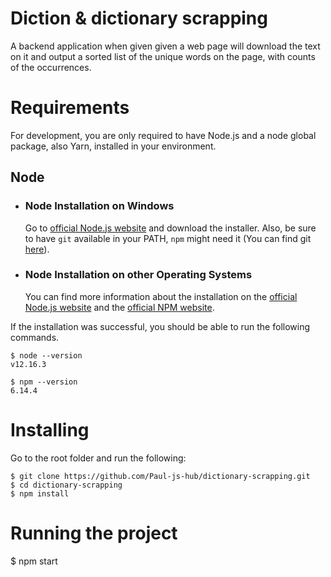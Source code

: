 # Diction & dictionary scrapping

A backend application when given given a web page will download the text on it and output a sorted list of the unique words on the page, with counts of the occurrences.

# Requirements
For development, you are only required to have Node.js and a node global package, also Yarn, installed in your environment.

## Node
- ### Node Installation on Windows
  
  Go to [official Node.js website](https://nodejs.org/) and download the installer.
Also, be sure to have `git` available in your PATH, `npm` might need it (You can find git [here](https://git-scm.com/)).

- ### Node Installation on other Operating Systems
  You can find more information about the installation on the [official Node.js website](https://nodejs.org) and the [official NPM website](https://npmjs.org/).

If the installation was successful, you should be able to run the following commands.

    $ node --version
    v12.16.3

    $ npm --version
    6.14.4

# Installing

Go to the root folder and run the following:

    $ git clone https://github.com/Paul-js-hub/dictionary-scrapping.git
    $ cd dictionary-scrapping
    $ npm install

# Running the project

   $ npm start